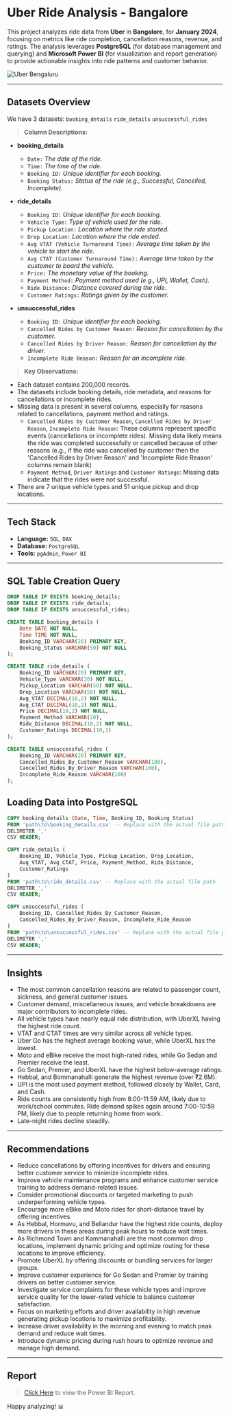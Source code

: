 # Uber Ride Analysis - Bangalore

This project analyzes ride data from **Uber** in **Bangalore**, for **January 2024**, focusing on metrics like ride completion, cancellation reasons, revenue, and ratings. The analysis leverages **PostgreSQL** (for database management and querying) and **Microsoft Power BI** (for visualization and report generation) to provide actionable insights into ride patterns and customer behavior.

![Uber Bengaluru](https://github.com/user-attachments/assets/77998053-4ac7-4cd4-a413-d2d2e13d2fc8)

---

## Datasets Overview

We have 3 datasets: `booking_details` `ride_details` `unsuccessful_rides`

> **Column Descriptions:**

- **booking_details**

	- `Date:` _The date of the ride._
 	-  `Time:` _The time of the ride._
	- `Booking ID:` _Unique identifier for each booking._
	- `Booking Status:` _Status of the ride (e.g., Successful, Cancelled, Incomplete)._

- **ride_details**

	- `Booking ID:` _Unique identifier for each booking._
 	- `Vehicle Type:` _Type of vehicle used for the ride._
	- `Pickup Location:` _Location where the ride started._
	- `Drop Location:` _Location where the ride ended._
	- `Avg VTAT (Vehicle Turnaround Time):` _Average time taken by the vehicle to start the ride._
	- `Avg CTAT (Customer Turnaround Time):` _Average time taken by the customer to board the vehicle._
	- `Price:` _The monetary value of the booking._
	- `Payment Method:` _Payment method used (e.g., UPI, Wallet, Cash)._
	- `Ride Distance:` _Distance covered during the ride._
	- `Customer Ratings:` _Ratings given by the customer._

- **unsuccessful_rides**
	- `Booking ID:` _Unique identifier for each booking._
  	- `Cancelled Rides by Customer Reason:` _Reason for cancellation by the customer._
	- `Cancelled Rides by Driver Reason:` _Reason for cancellation by the driver._
	- `Incomplete Ride Reason:` _Reason for an incomplete ride._

> **Key Observations:**

- Each dataset contains 200,000 records.
- The datasets include booking details, ride metadata, and reasons for cancellations or incomplete rides.
- Missing data is present in several columns, especially for reasons related to cancellations, payment method and ratings.
  - `Cancelled Rides by Customer Reason`, `Cancelled Rides by Driver Reason`, `Incomplete Ride Reason`: These columns represent specific events (cancellations or incomplete rides). Missing data likely means the ride was completed successfully or cancelled because of other reasons (e.g., if the ride was cancelled by customer then the 'Cancelled Rides by Driver Reason' and 'Incomplete Ride Reason' columns remain blank)
  - `Payment Method`, `Driver Ratings` and `Customer Ratings`: Missing data indicate that the rides were not successful.
- There are 7 unique vehicle types and 51 unique pickup and drop locations.

---

## Tech Stack

- **Language:** `SQL`, `DAX`
- **Database:** `PostgreSQL`
- **Tools:** `pgAdmin`, `Power BI`

---

## SQL Table Creation Query

```sql
DROP TABLE IF EXISTS booking_details;
DROP TABLE IF EXISTS ride_details;
DROP TABLE IF EXISTS unsuccessful_rides;

CREATE TABLE booking_details (
    Date DATE NOT NULL,
    Time TIME NOT NULL,
    Booking_ID VARCHAR(20) PRIMARY KEY,
    Booking_Status VARCHAR(50) NOT NULL
);

CREATE TABLE ride_details (
    Booking_ID VARCHAR(20) PRIMARY KEY,
    Vehicle_Type VARCHAR(20) NOT NULL,
    Pickup_Location VARCHAR(50) NOT NULL,
    Drop_Location VARCHAR(50) NOT NULL,
    Avg_VTAT DECIMAL(10,2) NOT NULL,
    Avg_CTAT DECIMAL(10,2) NOT NULL,
    Price DECIMAL(10,2) NOT NULL,
    Payment_Method VARCHAR(20),
    Ride_Distance DECIMAL(10,2) NOT NULL,
    Customer_Ratings DECIMAL(10,1)
);

CREATE TABLE unsuccessful_rides (
    Booking_ID VARCHAR(20) PRIMARY KEY,
    Cancelled_Rides_By_Customer_Reason VARCHAR(100),
    Cancelled_Rides_By_Driver_Reason VARCHAR(100),
    Incomplete_Ride_Reason VARCHAR(100)
);
```

## Loading Data into PostgreSQL

```sql
COPY booking_details (Date, Time, Booking_ID, Booking_Status)
FROM 'path\to\booking_details.csv' -- Replace with the actual file path
DELIMITER ',' 
CSV HEADER;

COPY ride_details (
	Booking_ID, Vehicle_Type, Pickup_Location, Drop_Location,
	Avg_VTAT, Avg_CTAT, Price, Payment_Method, Ride_Distance,
	Customer_Ratings
)
FROM 'path\to\ride_details.csv' -- Replace with the actual file path
DELIMITER ',' 
CSV HEADER;

COPY unsuccessful_rides (
	Booking_ID, Cancelled_Rides_By_Customer_Reason,
	Cancelled_Rides_By_Driver_Reason, Incomplete_Ride_Reason
)
FROM 'path\to\unsuccessful_rides.csv' -- Replace with the actual file path
DELIMITER ',' 
CSV HEADER;
```

---

## Insights

- The most common cancellation reasons are related to passenger count, sickness, and general customer issues.
- Customer demand, miscellaneous issues, and vehicle breakdowns are major contributors to incomplete rides.
- All vehicle types have nearly equal ride distribution, with UberXL having the highest ride count.
- VTAT and CTAT times are very similar across all vehicle types.
- Uber Go has the highest average booking value, while UberXL has the lowest.
- Moto and eBike receive the most high-rated rides, while Go Sedan and Premier receive the least.
- Go Sedan, Premier, and UberXL have the highest below-average ratings.
- Hebbal, and Bommanahalli generate the highest revenue (over ₹2.6M).
- UPI is the most used payment method, followed closely by Wallet, Card, and Cash.
- Ride counts are consistently high from 8:00-11:59 AM, likely due to work/school commutes. Ride demand spikes again around 7:00-10:59 PM, likely due to people returning home from work.
- Late-night rides decline steadily.

---

## Recommendations

- Reduce cancellations by offering incentives for drivers and ensuring better customer service to minimize incomplete rides.
- Improve vehicle maintenance programs and enhance customer service training to address demand-related issues.
- Consider promotional discounts or targeted marketing to push underperforming vehicle types.
- Encourage more eBike and Moto rides for short-distance travel by offering incentives.
- As Hebbal, Hormavu, and Bellandur have the highest ride counts, deploy more drivers in these areas during peak hours to reduce wait times.
- As Richmond Town and Kammanahalli are the most common drop locations, implement dynamic pricing and optimize routing for these locations to improve efficiency.
- Promote UberXL by offering discounts or bundling services for larger groups.
- Improve customer experience for Go Sedan and Premier by training drivers on better customer service.
- Investigate service complaints for these vehicle types and improve service quality for the lower-rated vehicle to balance customer satisfaction.
- Focus on marketing efforts and driver availability in high revenue generating pickup locations to maximize profitability.
- Increase driver availability in the morning and evening to match peak demand and reduce wait times.
- Introduce dynamic pricing during rush hours to optimize revenue and manage high demand.

---

## Report

> [Click Here](https://app.powerbi.com/view?r=eyJrIjoiMmQwMDVkMDUtNjk2YS00ODQ1LWE5YTUtYWMzNzUyZjA4MmIzIiwidCI6IjY0NWY1NDA5LWJkNjAtNDNhMS04ZmVmLTFhODNiNjU3YzIyMCJ9) to view the Power BI Report. 

Happy analyzing! :bar_chart:
